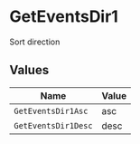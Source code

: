 # GetEventsDir1

Sort direction


## Values

| Name                | Value               |
| ------------------- | ------------------- |
| `GetEventsDir1Asc`  | asc                 |
| `GetEventsDir1Desc` | desc                |
